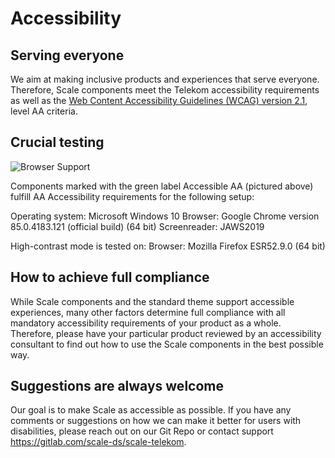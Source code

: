 # Accessibility

## Serving everyone

We aim at making inclusive products and experiences that serve everyone.
Therefore, Scale components meet the Telekom accessibility requirements as well as the [Web Content Accessibility Guidelines (WCAG) version 2.1](https://www.w3.org/TR/WCAG21/), level AA criteria.

## Crucial testing

![Browser Support](assets/1_setup/3_scale-for-developers/aa_tag.png)

Components marked with the green label Accessible AA (pictured above) fulfill AA Accessibility requirements for the following setup:

Operating system: Microsoft Windows 10
Browser: Google Chrome version 85.0.4183.121 (official build) (64 bit)
Screenreader: JAWS2019

High-contrast mode is tested on:
Browser: Mozilla Firefox ESR52.9.0 (64 bit)

## How to achieve full compliance

While Scale components and the standard theme support accessible experiences, many other factors determine full compliance with all mandatory accessibility requirements of your product as a whole.
Therefore, please have your particular product reviewed by an accessibility consultant to find out how to use the Scale components in the best possible way.

## Suggestions are always welcome

Our goal is to make Scale as accessible as possible. If you have any comments or suggestions on how we can make it better for users with disabilities, please reach out on our Git Repo or contact support https://gitlab.com/scale-ds/scale-telekom.